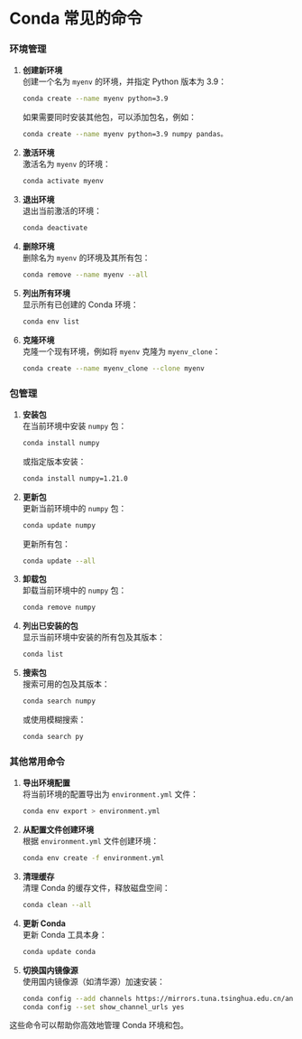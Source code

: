 # Conda 常见的命令

### 环境管理

1. **创建新环境**  
   创建一个名为 `myenv` 的环境，并指定 Python 版本为 3.9：
   
   ```bash
   conda create --name myenv python=3.9
   ```
   
   如果需要同时安装其他包，可以添加包名，例如：
   
   ```bash
   conda create --name myenv python=3.9 numpy pandas。
   ```

2. **激活环境**  
   激活名为 `myenv` 的环境：
   
   ```bash
   conda activate myenv
   ```

3. **退出环境**  
   退出当前激活的环境：
   
   ```bash
   conda deactivate
   ```

4. **删除环境**  
   删除名为 `myenv` 的环境及其所有包：
   
   ```bash
   conda remove --name myenv --all
   ```

5. **列出所有环境**  
   显示所有已创建的 Conda 环境：
   
   ```bash
   conda env list
   ```

6. **克隆环境**  
   克隆一个现有环境，例如将 `myenv` 克隆为 `myenv_clone`：
   
   ```bash
   conda create --name myenv_clone --clone myenv
   ```

### 包管理

1. **安装包**  
   在当前环境中安装 `numpy` 包：
   
   ```bash
   conda install numpy
   ```
   
   或指定版本安装：
   
   ```bash
   conda install numpy=1.21.0
   ```

2. **更新包**  
   更新当前环境中的 `numpy` 包：
   
   ```bash
   conda update numpy
   ```
   
   更新所有包：
   
   ```bash
   conda update --all
   ```

3. **卸载包**  
   卸载当前环境中的 `numpy` 包：
   
   ```bash
   conda remove numpy
   ```

4. **列出已安装的包**  
   显示当前环境中安装的所有包及其版本：
   
   ```bash
   conda list
   ```

5. **搜索包**  
   搜索可用的包及其版本：
   
   ```bash
   conda search numpy
   ```
   
   或使用模糊搜索：
   
   ```bash
   conda search py
   ```

### 其他常用命令

1. **导出环境配置**  
   将当前环境的配置导出为 `environment.yml` 文件：
   
   ```bash
   conda env export > environment.yml
   ```

2. **从配置文件创建环境**  
   根据 `environment.yml` 文件创建环境：
   
   ```bash
   conda env create -f environment.yml
   ```

3. **清理缓存**  
   清理 Conda 的缓存文件，释放磁盘空间：
   
   ```bash
   conda clean --all
   ```

4. **更新 Conda**  
   更新 Conda 工具本身：
   
   ```bash
   conda update conda
   ```

5. **切换国内镜像源**  
   使用国内镜像源（如清华源）加速安装：
   
   ```bash
   conda config --add channels https://mirrors.tuna.tsinghua.edu.cn/anaconda/pkgs/main/
   conda config --set show_channel_urls yes
   ```

这些命令可以帮助你高效地管理 Conda 环境和包。
